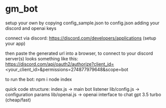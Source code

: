 # gm_bot


setup your own by copying config_sample.json to config.json adding your discord and openai keys

connect via discord:
https://discord.com/developers/applications (setup your app)

then paste the generated url into a browser, to connect to your discord server(s) 
looks something like this:
https://discord.com/api/oauth2/authorize?client_id=<your_client_id>&permissions=274877979648&scope=bot

to run the bot:
npm i
node index


quick code structure:
index.js -> main bot listener
lib/config.js -> configuration params
lib/openai.js -> openai interface to chat gpt 3.5 turbo (cheap/fast)